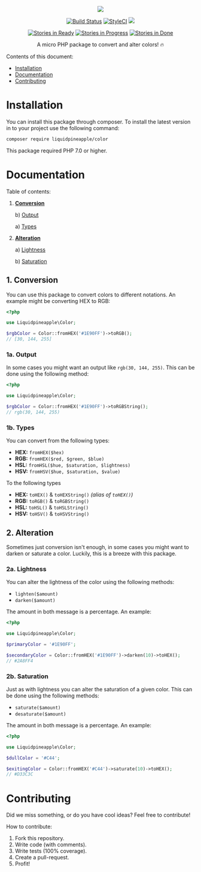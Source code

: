 <p align="center"><img src="http://liquidpineapple.o.auroraobjects.eu/img/colors1.jpg" /></p>

<p align="center">
<a href="https://travis-ci.org/liquidpineapple/color"><img src="https://travis-ci.org/liquidpineapple/color.svg" alt="Build Status"></a>
<a href="https://styleci.io/repos/94641763"><img src="https://styleci.io/repos/94641763/shield?branch=master" alt="StyleCI"></a>
<a href="https://codeclimate.com/github/liquidpineapple/color/coverage"><img src="https://codeclimate.com/github/liquidpineapple/color/badges/coverage.svg" /></a>
</p>
<p align="center">
<a href="https://waffle.io/liquidpineapple/color?utm_source=badge"><img src="https://badge.waffle.io/liquidpineapple/color.png?label=ready&title=Ready" alt="Stories in Ready" /></a>
<a href="https://waffle.io/liquidpineapple/color?utm_source=badge"><img src="https://badge.waffle.io/liquidpineapple/color.png?label=In%20Progress&title=In%20Progress" alt="Stories in Progress" /></a>
<a href="https://waffle.io/liquidpineapple/color?utm_source=badge"><img src="https://badge.waffle.io/liquidpineapple/color.png?label=done&title=Done" alt="Stories in Done" /></a>
</p>
<p align="center">
A micro PHP package to convert and alter colors! 🔥
</p>

Contents of this document:

* [Installation](#installation)
* [Documentation](#documentation)
* [Contributing](#contributing)

# Installation

You can install this package through composer. To install the latest version in to your project use the following command:

```bash
composer require liquidpineapple/color
```

This package required PHP 7.0 or higher.

# Documentation

Table of contents:

1. [**Conversion**](#1-conversion)

    b) [Output](#1a-output)

    a) [Types](#1b-types)


2. [**Alteration**](#2-alteration)

    a) [Lightness](#2a-lightness)

    b) [Saturation](#2b-saturation)


## 1. Conversion

You can use this package to convert colors to different notations. An example might be converting HEX to RGB:

```php
<?php

use Liquidpineapple\Color;

$rgbColor = Color::fromHEX('#1E90FF')->toRGB();
// [30, 144, 255]
```

### 1a. Output

In some cases you might want an output like `rgb(30, 144, 255)`. This can be done using the following method:

```php
<?php

use Liquidpineapple\Color;

$rgbColor = Color::fromHEX('#1E90FF')->toRGBString();
// rgb(30, 144, 255)
```

### 1b. Types

You can convert from the following types:

* **HEX:** `fromHEX($hex)`
* **RGB:** `fromHEX($red, $green, $blue)`
* **HSL:** `fromHSL($hue, $saturation, $lightness)`
* **HSV:** `fromHSV($hue, $saturation, $value)`

To the following types

* **HEX:** `toHEX()` & `toHEXString()` _(alias of `toHEX()`)_
* **RGB:** `toRGB()` & `toRGBString()`
* **HSL:** `toHSL()` & `toHSLString()`
* **HSV:** `toHSV()` & `toHSVString()`

## 2. Alteration

Sometimes just conversion isn't enough, in some cases you might want to darken or saturate a color. Luckily, this is a breeze with this package.

### 2a. Lightness

You can alter the lightness of the color using the following methods:

* `lighten($amount)`
* `darken($amount)`

The amount in both message is a percentage. An example:

```php
<?php

use Liquidpineapple\Color;

$primaryColor = '#1E90FF';

$secondaryColor = Color::fromHEX('#1E90FF')->darken(10)->toHEX();
// #2A8FF4

```

### 2b. Saturation

Just as with lightness you can alter the saturation of a given color. This can be done using the following methods:

* `saturate($amount)`
* `desaturate($amount)`

The amount in both message is a percentage. An example:

```php
<?php

use Liquidpineapple\Color;

$dullColor = '#C44';

$exitingColor = Color::fromHEX('#C44')->saturate(10)->toHEX();
// #D33C3C

```

# Contributing

Did we miss something, or do you have cool ideas? Feel free to contribute!

How to contribute:

1. Fork this repository.
2. Write code (with comments).
3. Write tests (100% coverage).
4. Create a pull-request.
5. Profit!
